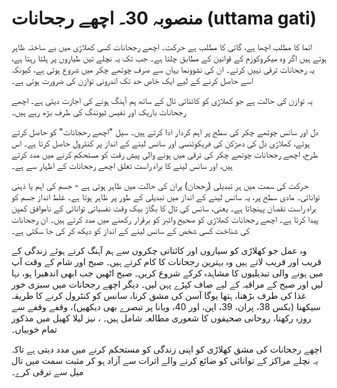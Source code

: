 # منصوبہ 30۔ اچھے رجحانات (uttama gati)

اتما کا مطلب اچھا ہے، گاتی کا مطلب ہے حرکت۔ اچھے رجحانات کسی کھلاڑی میں بے ساختہ ظاہر ہوتے ہیں اگر وہ میکروکوزم کے قوانین کے مطابق چلتا ہے۔ جب تک یہ نچلے تین طیاروں پر ہلتا رہتا ہے، یہ رجحانات ترقی نہیں کرتے۔ ان کی نشوونما یہاں سے صرف چوتھے چکر میں شروع ہوتی ہے، کیونکہ اسے حاصل کرنے کے لیے ایک خاص حد تک اندرونی توازن کی ضرورت ہوتی ہے۔

یہ توازن کی حالت ہے جو کھلاڑی کو کائناتی تال کے ساتھ ہم آہنگ ہونے کی اجازت دیتی ہے۔ اچھے رجحانات باریک اور نفیس ٹیوننگ کی طرف بڑھ رہے ہیں۔

دل اور سانس چوتھے چکر کی سطح پر اہم کردار ادا کرتے ہیں۔ سیل "اچھے رحجانات" کو حاصل کرتے ہوئے، کھلاڑی دل کی دھڑکن کی فریکوئنسی اور سانس لینے کے انداز پر کنٹرول حاصل کرتا ہے۔ اس طرح، اچھے رجحانات چوتھے چکر کی ترقی میں ہونے والی پیش رفت کو مستحکم کرنے میں مدد کرتے ہیں، اور سانس لینے کا براہ راست تعلق اچھے رجحانات کے اظہار سے ہے۔

حرکت کی سمت میں ہر تبدیلی (رجحان) پران کی حالت میں ظاہر ہوتی ہے - جسم کی اہم یا ذہنی توانائی۔ مادی سطح پر، یہ سانس لینے کے انداز میں تبدیلی کے طور پر ظاہر ہوتا ہے۔ غلط انداز جسم کو براہ راست نقصان پہنچاتا ہے۔ یعنی، سانس کی تال کا بگاڑ بیک وقت نفسیاتی توانائی کے ناموافق کمپن پیدا کرتا ہے۔ اچھے رجحانات کھلاڑی کو صحیح وائبز کو برقرار رکھنے میں مدد کرتے ہیں۔ ان رجحانات کی شناخت کسی شخص کے سانس لینے کے انداز کو دیکھ کر کی جا سکتی ہے۔

وہ عمل جو کھلاڑی کو سیاروں اور کائناتی چکروں سے ہم آہنگ کرتے ہوئے زندگی کے قریب اور قریب لاتے ہیں وہ بہترین رجحانات کا کام کرتے ہیں۔ صبح اور شام کے وقت آپ میں ہونے والی تبدیلیوں کا مشاہدہ کرکے شروع کریں۔ صبح اٹھیں جب ابھی اندھیرا ہو، نہا لیں اور صبح کے مراقبہ کے لیے صاف کپڑے پہن لیں۔ دیگر اچھے رجحانات میں سبزی خور غذا کی طرف بڑھنا، ہتھا یوگا آسن کی مشق کرنا، سانس کو کنٹرول کرنے کا طریقہ سیکھنا (بکس 38، پران، 39، اپن، اور 40، ویانا پر تبصرے بھی دیکھیں)، وقفے وقفے سے روزہ رکھنا، روحانی صحیفوں کا شعوری مطالعہ شامل ہیں۔ ، نیز لیلا کھیل میں مذکور تمام خوبیاں۔

اچھے رجحانات کی مشق کھلاڑی کو اپنی زندگی کو مستحکم کرنے میں مدد دیتی ہے تاکہ یہ نچلے مراکز کے توانائی کو ضائع کرنے والے اثرات سے آزاد ہو کر مثبت سمت میں تال میل سے ترقی کرے۔
